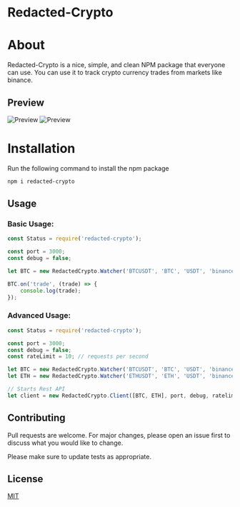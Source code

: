 # Redacted-Crypto

# About
Redacted-Crypto is a nice, simple, and clean NPM package that everyone can use. You can use it to track crypto currency trades from markets like binance.

## Preview

![Preview](https://i.gyazo.com/adcfd0e6d05e5cfb8645f3d083e91092.png)
![Preview](https://i.gyazo.com/8e0399230dc2d66f2bc54200d7f427b5.png)

# Installation

Run the following command to install the npm package

```bash
npm i redacted-crypto
```

## Usage

### Basic Usage:
```javascript
const Status = require('redacted-crypto');

const port = 3000;
const debug = false;

let BTC = new RedactedCrypto.Watcher('BTCUSDT', 'BTC', 'USDT', 'binance');

BTC.on('trade', (trade) => {
    console.log(trade);
});
```

### Advanced Usage:
```javascript
const Status = require('redacted-crypto');

const port = 3000;
const debug = false;
const rateLimit = 10; // requests per second

let BTC = new RedactedCrypto.Watcher('BTCUSDT', 'BTC', 'USDT', 'binance');
let ETH = new RedactedCrypto.Watcher('ETHUSDT', 'ETH', 'USDT', 'binance');

// Starts Rest API
let client = new RedactedCrypto.Client([BTC, ETH], port, debug, ratelimit);
```

## Contributing
Pull requests are welcome. For major changes, please open an issue first to discuss what you would like to change.

Please make sure to update tests as appropriate.

## License
[MIT](https://choosealicense.com/licenses/mit/)
